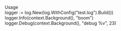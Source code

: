 Usage<br/>
logger := log.New(log.WithConfig("test.log").Build())<br />
logger.Info(context.Background(), "boom")<br />
logger.Debug(context.Background(), "debug %v", 23)<br />
